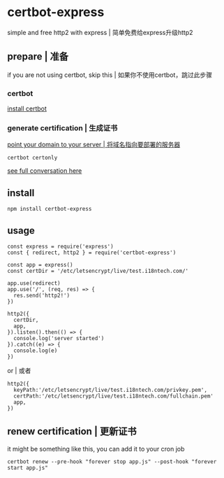 # certbot-express

simple and free http2 with express | 简单免费给express升级http2

## prepare  | 准备

if you are not using certbot, skip this | 如果你不使用certbot，跳过此步骤 

### certbot

[install certbot](./docs/install-certbot.md)

### generate certification | 生成证书

[point your domain to your server | 将域名指向要部署的服务器](./docs/point-domain-to-server.md)

```
certbot certonly

```
[see full conversation here](./docs/generate-certification-certonly.md)

## install

```
npm install certbot-express
```

## usage

```
const express = require('express')
const { redirect, http2 } = require('certbot-express')

const app = express()
const certDir = '/etc/letsencrypt/live/test.i18ntech.com/'

app.use(redirect)
app.use('/', (req, res) => {
  res.send('http2!')
})

http2({
  certDir,
  app,
}).listen().then(() => {
  console.log('server started')
}).catch((e) => {
  console.log(e)
})

```

or  | 或者

```
http2({
  keyPath:'/etc/letsencrypt/live/test.i18ntech.com/privkey.pem',
  certPath:'/etc/letsencrypt/live/test.i18ntech.com/fullchain.pem'
  app,
})
```

## renew certification | 更新证书

it might be something like this, you can add it to your cron job

```
certbot renew --pre-hook "forever stop app.js" --post-hook "forever start app.js"
```